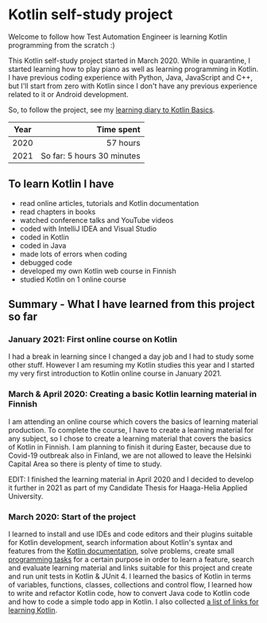 # Kotlin self-study project

Welcome to follow how Test Automation Engineer is learning Kotlin programming from the scratch :)

This Kotlin self-study project started in March 2020. While in quarantine, I started learning how to play piano as well as learning programming in Kotlin. I have previous coding experience with Python, Java, JavaScript and C++, but I'll start from zero with Kotlin since I don't have any previous experience related to it or Android development.

So, to follow the project, see my [learning diary to Kotlin Basics](kotlin-learning-diary.md).

| Year | Time spent |
| ---- |-----------:|
| 2020 | 57 hours   |
| 2021 | So far: 5 hours 30 minutes  |

## To learn Kotlin I have

- read online articles, tutorials and Kotlin documentation
- read chapters in books
- watched conference talks and YouTube videos
- coded with IntelliJ IDEA and Visual Studio
- coded in Kotlin
- coded in Java
- made lots of errors when coding
- debugged code
- developed my own Kotlin web course in Finnish
- studied Kotlin on 1 online course

## Summary - What I have learned from this project so far

### January 2021: First online course on Kotlin

I had a break in learning since I changed a day job and I had to study some other stuff. However I am resuming my Kotlin studies this year and I started my very first introduction to Kotlin online course in January 2021.

### March & April 2020: Creating a basic Kotlin learning material in Finnish

I am attending an online course which covers the basics of learning material production. To complete the course, I have to create a learning material for any subject, so I chose to create a learning material that covers the basics of Kotlin in Finnish. I am planning to finish it during Easter, because due to Covid-19 outbreak also in Finland, we are not allowed to leave the Helsinki Capital Area so there is plenty of time to study.

EDIT: I finished the learning material in April 2020 and I decided to develop it further in 2021 as part of my Candidate Thesis for Haaga-Helia Applied University.

### March 2020: Start of the project

I learned to install and use IDEs and code editors and their plugins suitable for Kotlin development, search information about Kotlin's syntax and features from the [Kotlin documentation](https://kotlinlang.org/docs/reference/), solve problems, create small [programming tasks](programming-tasks.md) for a certain purpose in order to learn a feature, search and evaluate learning material and links suitable for this project and create and run unit tests in Kotlin & JUnit 4. I learned the basics of Kotlin in terms of variables, functions, classes, collections and control flow, I learned how to write and refactor Kotlin code, how to convert Java code to Kotlin code and how to code a simple todo app in Kotlin. I also collected [a list of links for learning Kotlin](learn-kotlin.md).